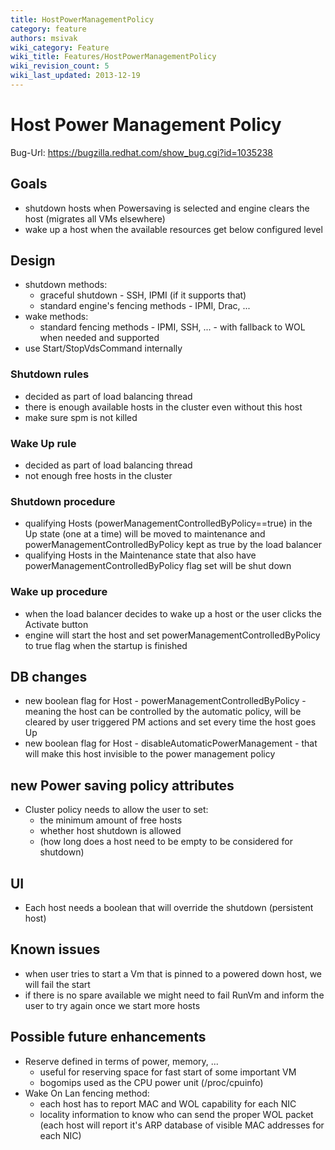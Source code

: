 ```yaml
---
title: HostPowerManagementPolicy
category: feature
authors: msivak
wiki_category: Feature
wiki_title: Features/HostPowerManagementPolicy
wiki_revision_count: 5
wiki_last_updated: 2013-12-19
---
```


# Host Power Management Policy

Bug-Url: <https://bugzilla.redhat.com/show_bug.cgi?id=1035238>

## Goals

*   shutdown hosts when Powersaving is selected and engine clears the host (migrates all VMs elsewhere)
*   wake up a host when the available resources get below configured level

## Design

*   shutdown methods:
    -   graceful shutdown - SSH, IPMI (if it supports that)
    -   standard engine's fencing methods - IPMI, Drac, ...
*   wake methods:
    -   standard fencing methods - IPMI, SSH, ... - with fallback to WOL when needed and supported
*   use Start/StopVdsCommand internally

### Shutdown rules

*   decided as part of load balancing thread
*   there is enough available hosts in the cluster even without this host
*   make sure spm is not killed

### Wake Up rule

*   decided as part of load balancing thread
*   not enough free hosts in the cluster

### Shutdown procedure

*   qualifying Hosts (powerManagementControlledByPolicy==true) in the Up state (one at a time) will be moved to maintenance and powerManagementControlledByPolicy kept as true by the load balancer
*   qualifying Hosts in the Maintenance state that also have powerManagementControlledByPolicy flag set will be shut down

### Wake up procedure

*   when the load balancer decides to wake up a host or the user clicks the Activate button
*   engine will start the host and set powerManagementControlledByPolicy to true flag when the startup is finished

## DB changes

*   new boolean flag for Host - powerManagementControlledByPolicy - meaning the host can be controlled by the automatic policy, will be cleared by user triggered PM actions and set every time the host goes Up
*   new boolean flag for Host - disableAutomaticPowerManagement - that will make this host invisible to the power management policy

## new Power saving policy attributes

*   Cluster policy needs to allow the user to set:
    -   the minimum amount of free hosts
    -   whether host shutdown is allowed
    -   (how long does a host need to be empty to be considered for shutdown)

## UI

*   Each host needs a boolean that will override the shutdown (persistent host)

## Known issues

*   when user tries to start a Vm that is pinned to a powered down host, we will fail the start
*   if there is no spare available we might need to fail RunVm and inform the user to try again once we start more hosts

## Possible future enhancements

*   Reserve defined in terms of power, memory, ...
    -   useful for reserving space for fast start of some important VM
    -   bogomips used as the CPU power unit (/proc/cpuinfo)
*   Wake On Lan fencing method:
    -   each host has to report MAC and WOL capability for each NIC
    -   locality information to know who can send the proper WOL packet (each host will report it's ARP database of visible MAC addresses for each NIC)
